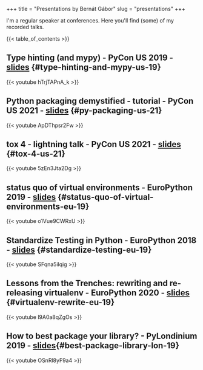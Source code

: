 +++
title = "Presentations by Bernát Gábor"
slug = "presentations"
+++

I'm a regular speaker at conferences. Here you'll find (some) of my recorded talks.

{{< table_of_contents >}}

## Type hinting (and mypy) - PyCon US 2019 - [slides](https://gaborbernat.github.io/pycon-us-2019/#/) {#type-hinting-and-mypy-us-19}

{{< youtube hTrjTAPnA_k >}}

## Python packaging demystified - tutorial - PyCon US 2021 - [slides](https://gaborbernat.github.io/packaging-tutorial-pycon-us-21/#/) {#py-packaging-us-21}

{{< youtube ApDThpsr2Fw >}}

## tox 4 - lightning talk - PyCon US 2021 - [slides](https://gaborbernat.github.io/pycon-us-21-lighting/#/) {#tox-4-us-21}

{{< youtube 5zEn3Jta2Dg >}}

## status quo of virtual environments - EuroPython 2019 - [slides](https://gaborbernat.github.io/euro_python_2019/#/) {#status-quo-of-virtual-environments-eu-19}

{{< youtube o1Vue9CWRxU >}}

## Standardize Testing in Python - EuroPython 2018 - [slides](https://gaborbernat.github.io/pycon-eu-2018/#/) {#standardize-testing-eu-19}

{{< youtube SFqna5ilqig >}}

## Lessons from the Trenches: rewriting and re-releasing virtualenv - EuroPython 2020 - [slides](https://gaborbernat.github.io/virtualenv-rewrite-eupy20/) {#virtualenv-rewrite-eu-19}

{{< youtube l9A0a8qZgOs >}}

## How to best package your library? - PyLondinium 2019 - [slides](https://gaborbernat.github.io/pylondinium2019/#/){#best-package-library-lon-19}

{{< youtube OSnRl8yF9a4 >}}
